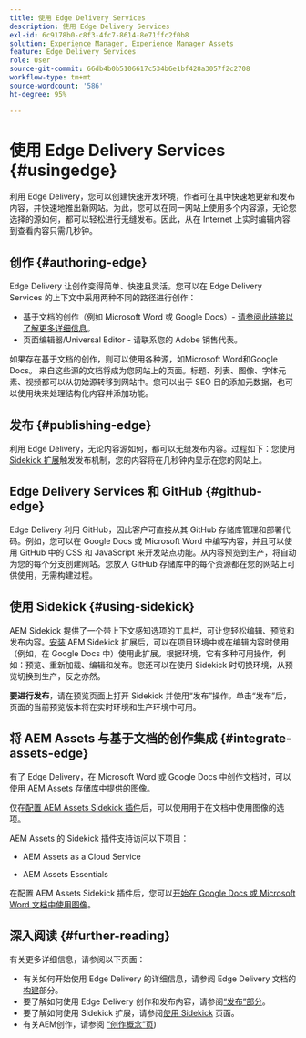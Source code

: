 ```yaml
---
title: 使用 Edge Delivery Services
description: 使用 Edge Delivery Services
exl-id: 6c9178b0-c8f3-4fc7-8614-8e71ffc2f0b8
solution: Experience Manager, Experience Manager Assets
feature: Edge Delivery Services
role: User
source-git-commit: 66db4b0b5106617c534b6e1bf428a3057f2c2708
workflow-type: tm+mt
source-wordcount: '586'
ht-degree: 95%

---
```


# 使用 Edge Delivery Services {#usingedge}

利用 Edge Delivery，您可以创建快速开发环境，作者可在其中快速地更新和发布内容，并快速地推出新网站。为此，您可以在同一网站上使用多个内容源，无论您选择的源如何，都可以轻松进行无缝发布。因此，从在 Internet 上实时编辑内容到查看内容只需几秒钟。

## 创作 {#authoring-edge}

Edge Delivery 让创作变得简单、快速且灵活。您可以在 Edge Delivery Services 的上下文中采用两种不同的路径进行创作：

* 基于文档的创作（例如 Microsoft Word 或 Google Docs）- [请参阅此链接以了解更多详细信息](https://www.hlx.live/docs/authoring)。
* 页面编辑器/Universal Editor - 请联系您的 Adobe 销售代表。

如果存在基于文档的创作，则可以使用各种源，如Microsoft Word和Google Docs。 来自这些源的文档将成为您网站上的页面。标题、列表、图像、字体元素、视频都可以从初始源转移到网站中。您可以出于 SEO 目的添加元数据，也可以使用块来处理结构化内容并添加功能。

## 发布 {#publishing-edge}

利用 Edge Delivery，无论内容源如何，都可以无缝发布内容。过程如下：您使用 [Sidekick 扩展](#using-sidekick)触发发布机制，您的内容将在几秒钟内显示在您的网站上。

## Edge Delivery Services 和 GitHub {#github-edge}

Edge Delivery 利用 GitHub，因此客户可直接从其 GitHub 存储库管理和部署代码。例如，您可以在 Google Docs 或 Microsoft Word 中编写内容，并且可以使用 GitHub 中的 CSS 和 JavaScript 来开发站点功能。从内容预览到生产，将自动为您的每个分支创建网站。您放入 GitHub 存储库中的每个资源都在您的网站上可供使用，无需构建过程。

## 使用 Sidekick {#using-sidekick}

AEM Sidekick 提供了一个带上下文感知选项的工具栏，可让您轻松编辑、预览和发布内容。[安装](https://www.hlx.live/docs/sidekick-extension) AEM Sidekick 扩展后，可以在项目环境中或在编辑内容时使用（例如，在 Google Docs 中）使用此扩展。根据环境，它有多种可用操作，例如：预览、重新加载、编辑和发布。您还可以在使用 Sidekick 时切换环境，从预览切换到生产，反之亦然。

**要进行发布**，请在预览页面上打开 Sidekick 并使用“发布”操作。单击“发布”后，页面的当前预览版本将在实时环境和生产环境中可用。

## 将 AEM Assets 与基于文档的创作集成 {#integrate-assets-edge}

有了 Edge Delivery，在 Microsoft Word 或 Google Docs 中创作文档时，可以使用 AEM Assets 存储库中提供的图像。

仅在[配置 AEM Assets Sidekick 插件](https://www.hlx.live/developer/configuring-aem-assets-sidekick-plugin)后，可以使用用于在文档中使用图像的选项。

AEM Assets 的 Sidekick 插件支持访问以下项目：

* AEM Assets as a Cloud Service

* AEM Assets Essentials

在配置 AEM Assets Sidekick 插件后，您可以[开始在 Google Docs 或 Microsoft Word 文档中使用图像](https://www.hlx.live/docs/aem-assets-sidekick-plugin)。

## 深入阅读 {#further-reading}

有关更多详细信息，请参阅以下页面：

* 有关如何开始使用 Edge Delivery 的详细信息，请参阅 Edge Delivery 文档的[构建](https://www.hlx.live/docs/#build)部分。
* 要了解如何使用 Edge Delivery 创作和发布内容，请参阅[“发布”部分](https://www.hlx.live/docs/authoring)。
* 要了解如何使用 Sidekick 扩展，请参阅[使用 Sidekick](https://www.hlx.live/docs/sidekick) 页面。
* 有关AEM创作，请参阅 [“创作概念”页](/help/sites-authoring/author.md))
